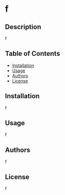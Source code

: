 
  # f

  ## Description
  f

  ## Table of Contents
  * [Installation](#installation)
  * [Usage](#usage)
  * [Authors](#Authors)
  * [License](#license)

  ## Installation
  f
  ## Usage
  f
  ## Authors
  f

  ## License 
  f

  
